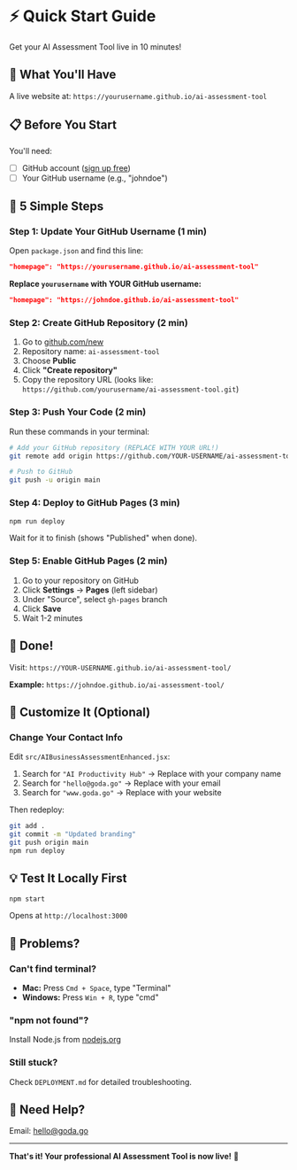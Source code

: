 # ⚡ Quick Start Guide

Get your AI Assessment Tool live in 10 minutes!

## 🎯 What You'll Have

A live website at: `https://yourusername.github.io/ai-assessment-tool`

## 📋 Before You Start

You'll need:
- [ ] GitHub account ([sign up free](https://github.com/join))
- [ ] Your GitHub username (e.g., "johndoe")

## 🚀 5 Simple Steps

### Step 1: Update Your GitHub Username (1 min)

Open `package.json` and find this line:
```json
"homepage": "https://yourusername.github.io/ai-assessment-tool"
```

**Replace `yourusername` with YOUR GitHub username:**
```json
"homepage": "https://johndoe.github.io/ai-assessment-tool"
```

### Step 2: Create GitHub Repository (2 min)

1. Go to [github.com/new](https://github.com/new)
2. Repository name: `ai-assessment-tool`
3. Choose **Public**
4. Click **"Create repository"**
5. Copy the repository URL (looks like: `https://github.com/yourusername/ai-assessment-tool.git`)

### Step 3: Push Your Code (2 min)

Run these commands in your terminal:

```bash
# Add your GitHub repository (REPLACE WITH YOUR URL!)
git remote add origin https://github.com/YOUR-USERNAME/ai-assessment-tool.git

# Push to GitHub
git push -u origin main
```

### Step 4: Deploy to GitHub Pages (3 min)

```bash
npm run deploy
```

Wait for it to finish (shows "Published" when done).

### Step 5: Enable GitHub Pages (2 min)

1. Go to your repository on GitHub
2. Click **Settings** → **Pages** (left sidebar)
3. Under "Source", select `gh-pages` branch
4. Click **Save**
5. Wait 1-2 minutes

## 🎉 Done!

Visit: `https://YOUR-USERNAME.github.io/ai-assessment-tool/`

**Example:** `https://johndoe.github.io/ai-assessment-tool/`

## 🎨 Customize It (Optional)

### Change Your Contact Info

Edit `src/AIBusinessAssessmentEnhanced.jsx`:

1. Search for `"AI Productivity Hub"` → Replace with your company name
2. Search for `"hello@goda.go"` → Replace with your email
3. Search for `"www.goda.go"` → Replace with your website

Then redeploy:
```bash
git add .
git commit -m "Updated branding"
git push origin main
npm run deploy
```

## 💡 Test It Locally First

```bash
npm start
```

Opens at `http://localhost:3000`

## 🐛 Problems?

### Can't find terminal?
- **Mac:** Press `Cmd + Space`, type "Terminal"
- **Windows:** Press `Win + R`, type "cmd"

### "npm not found"?
Install Node.js from [nodejs.org](https://nodejs.org)

### Still stuck?
Check `DEPLOYMENT.md` for detailed troubleshooting.

## 📧 Need Help?

Email: hello@goda.go

---

**That's it! Your professional AI Assessment Tool is now live!** 🚀
